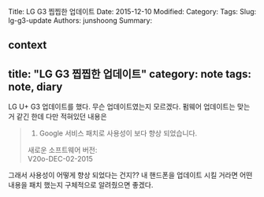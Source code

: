 Title: LG G3 찝찝한 업데이트
Date: 2015-12-10
Modified:
Category:
Tags:
Slug: lg-g3-update
Authors: junshoong
Summary:


context
---
title: "LG G3 찝찝한 업데이트"
category: note
tags: note, diary
---

LG U+ G3 업데이트를 했다. 무슨 업데이트였는지 모르겠다. 펌웨어 업데이트는 맞는 거 같긴 한데 다만 적혀있던 내용은

> 1. Google 서비스 패치로 사용성이 보다 향상 되었습니다.  
>  
> 새로운 소프트웨어 버전:  
> V20o-DEC-02-2015  

그래서 사용성이 어떻게 향상 되었다는 건지?? 내 핸드폰을 업데이트 시킬 거라면 어떤 내용을 패치 했는지 구체적으로 알려줬으면 좋겠다.

